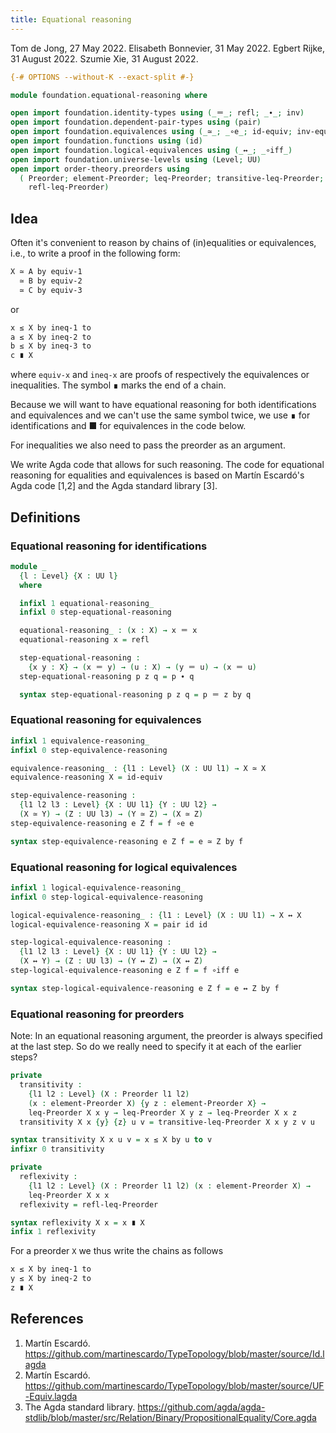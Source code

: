 ```yaml
---
title: Equational reasoning
---
```


Tom de Jong, 27 May 2022.
Elisabeth Bonnevier, 31 May 2022.
Egbert Rijke, 31 August 2022.
Szumie Xie, 31 August 2022.

```agda
{-# OPTIONS --without-K --exact-split #-}

module foundation.equational-reasoning where

open import foundation.identity-types using (_＝_; refl; _∙_; inv)
open import foundation.dependent-pair-types using (pair)
open import foundation.equivalences using (_≃_; _∘e_; id-equiv; inv-equiv)
open import foundation.functions using (id)
open import foundation.logical-equivalences using (_↔_; _∘iff_)
open import foundation.universe-levels using (Level; UU)
open import order-theory.preorders using
  ( Preorder; element-Preorder; leq-Preorder; transitive-leq-Preorder;
    refl-leq-Preorder)
```

## Idea

Often it's convenient to reason by chains of (in)equalities or equivalences,
i.e., to write a proof in the following form:

```md
X ≃ A by equiv-1
  ≃ B by equiv-2
  ≃ C by equiv-3
```

or
```md
x ≤ X by ineq-1 to
a ≤ X by ineq-2 to
b ≤ X by ineq-3 to
c ∎ X
```

where `equiv-x` and `ineq-x` are proofs of respectively the equivalences or
inequalities. The symbol ∎ marks the end of a chain.

Because we will want to have equational reasoning for both identifications and
equivalences and we can't use the same symbol twice, we use ∎ for
identifications and ■ for equivalences in the code below.

For inequalities we also need to pass the preorder as an argument.

We write Agda code that allows for such reasoning. The code for equational
reasoning for equalities and equivalences is based on Martín Escardó's Agda code
[1,2] and the Agda standard library [3].


## Definitions

### Equational reasoning for identifications

```agda
module _
  {l : Level} {X : UU l}
  where

  infixl 1 equational-reasoning_
  infixl 0 step-equational-reasoning

  equational-reasoning_ : (x : X) → x ＝ x
  equational-reasoning x = refl

  step-equational-reasoning :
    {x y : X} → (x ＝ y) → (u : X) → (y ＝ u) → (x ＝ u)
  step-equational-reasoning p z q = p ∙ q

  syntax step-equational-reasoning p z q = p ＝ z by q
```

### Equational reasoning for equivalences

```agda
infixl 1 equivalence-reasoning_
infixl 0 step-equivalence-reasoning

equivalence-reasoning_ : {l1 : Level} (X : UU l1) → X ≃ X
equivalence-reasoning X = id-equiv

step-equivalence-reasoning :
  {l1 l2 l3 : Level} {X : UU l1} {Y : UU l2} →
  (X ≃ Y) → (Z : UU l3) → (Y ≃ Z) → (X ≃ Z)
step-equivalence-reasoning e Z f = f ∘e e

syntax step-equivalence-reasoning e Z f = e ≃ Z by f
```

### Equational reasoning for logical equivalences

```agda
infixl 1 logical-equivalence-reasoning_
infixl 0 step-logical-equivalence-reasoning

logical-equivalence-reasoning_ : {l1 : Level} (X : UU l1) → X ↔ X
logical-equivalence-reasoning X = pair id id

step-logical-equivalence-reasoning :
  {l1 l2 l3 : Level} {X : UU l1} {Y : UU l2} →
  (X ↔ Y) → (Z : UU l3) → (Y ↔ Z) → (X ↔ Z)
step-logical-equivalence-reasoning e Z f = f ∘iff e

syntax step-logical-equivalence-reasoning e Z f = e ↔ Z by f
```

### Equational reasoning for preorders

Note: In an equational reasoning argument, the preorder is always specified at the last step. So do we really need to specify it at each of the earlier steps?

```agda
private
  transitivity :
    {l1 l2 : Level} (X : Preorder l1 l2)
    (x : element-Preorder X) {y z : element-Preorder X} →
    leq-Preorder X x y → leq-Preorder X y z → leq-Preorder X x z
  transitivity X x {y} {z} u v = transitive-leq-Preorder X x y z v u

syntax transitivity X x u v = x ≤ X by u to v
infixr 0 transitivity

private
  reflexivity :
    {l1 l2 : Level} (X : Preorder l1 l2) (x : element-Preorder X) →
    leq-Preorder X x x
  reflexivity = refl-leq-Preorder

syntax reflexivity X x = x ∎ X
infix 1 reflexivity
```

For a preorder `X` we thus write the chains as follows

```md
x ≤ X by ineq-1 to
y ≤ X by ineq-2 to
z ∎ X
```

## References

1. Martín Escardó. https://github.com/martinescardo/TypeTopology/blob/master/source/Id.lagda
2. Martín Escardó. https://github.com/martinescardo/TypeTopology/blob/master/source/UF-Equiv.lagda
3. The Agda standard library. https://github.com/agda/agda-stdlib/blob/master/src/Relation/Binary/PropositionalEquality/Core.agda
